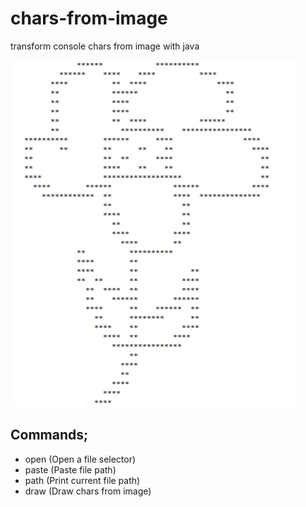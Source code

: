 # chars-from-image
transform console chars from image with java

![This is an image](https://github.com/emirhanyener/chars-from-image/blob/main/images/screenShot.PNG)

## Commands;
- open (Open a file selector)
- paste (Paste file path)
- path (Print current file path)
- draw (Draw chars from image)
